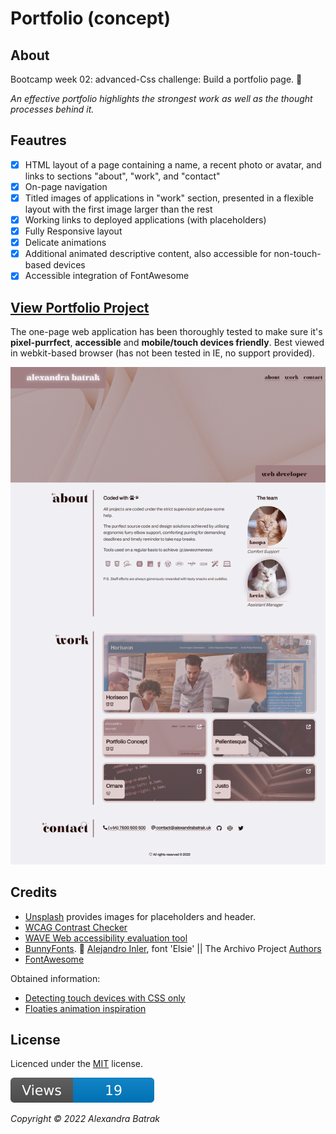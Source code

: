 # Portfolio (concept)

## About 

Bootcamp week 02: advanced-Css challenge: Build a portfolio page. 🤍

*An effective portfolio highlights the strongest work as well as the thought processes behind it.*

## Feautres

- [x] HTML layout of a page containing a name, a recent photo or avatar, and links to sections "about", "work", and "contact"
- [x] On-page navigation
- [x] Titled images of applications in "work" section, presented in a flexible layout with the first image larger than the rest
- [x] Working links to deployed applications (with placeholders)
- [x] Fully Responsive layout
- [x] Delicate animations
- [x] Additional animated descriptive content, also accessible for non-touch-based devices
- [x] Accessible integration of FontAwesome

## [View Portfolio Project](https://alexandrabatrak.github.io/portfolio-concept-page/)

The one-page web application has been thoroughly tested to make sure it's **pixel-purrfect**, **accessible** and **mobile/touch devices friendly**.
Best viewed in webkit-based browser (has not been tested in IE, no support provided). 

![Screenshot of Portfolio concept](./assets/images/screenshot.png)

## Credits

- [Unsplash](https://unsplash.com/) provides images for placeholders and header.
- [WCAG Contrast Checker](https://webaim.org/resources/contrastchecker/)
- [WAVE Web accessibility evaluation tool](https://wave.webaim.org/)
- [BunnyFonts](https://fonts.bunny.net/). 🐇 [Alejandro Inler](mailto:alejandroinler@gmail.com), font 'Elsie' || The Archivo Project [Authors](https://github.com/Omnibus-Type/Archivo)
- [FontAwesome](https://fontawesome.com/)

Obtained information:
- [Detecting touch devices with CSS only](https://ferie.medium.com/detect-a-touch-device-with-only-css-9f8e30fa1134)
- [Floaties animation inspiration](https://medium.com/@simonpsteer/building-not-so-simple-animations-with-pseudo-elements-ff71d48682a7)

## License

Licenced under the [MIT](/LICENSE) license.

[![Image of github-profile-views-counter](https://github.com/alexandrabatrak/github-profile-views-counter/blob/master/svg/579040991/badge.svg)](https://github.com/alexandrabatrak/github-profile-views-counter/blob/master/readme/579040991/week.md)

*Copyright © 2022 Alexandra Batrak*
